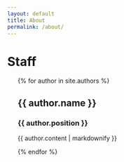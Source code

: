 ```yaml
---
layout: default
title: About
permalink: /about/
---
```


<h1>Staff</h1>

<ul style="list-style-type: none;">
  {% for author in site.authors %}
    <li>
      <h2>{{ author.name }}</h2>
      <h3>{{ author.position }}</h3>
      <p>{{ author.content | markdownify }}</p>
    </li>
  {% endfor %}
</ul>
